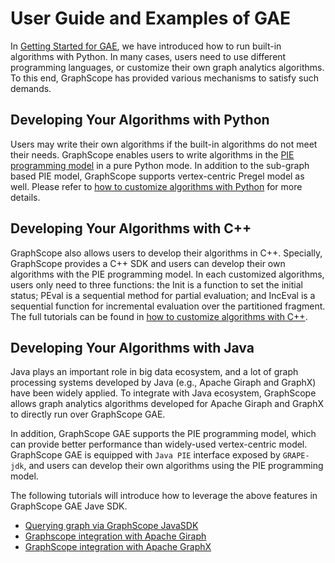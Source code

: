 # User Guide and Examples of GAE

In [Getting Started for GAE](https://graphscope.io/docs/latest/getting_started_gae.html), we have introduced how to run built-in algorithms with Python. In many cases, users need to use different programming languages, or customize their own graph analytics algorithms. To this end, GraphScope has provided various mechanisms to satisfy such demands. 

## Developing Your Algorithms with Python

Users may write their own algorithms if the built-in algorithms do not meet their needs. GraphScope enables users to write algorithms in the [PIE programming model](https://dl.acm.org/doi/10.1145/3282488) in a pure Python mode. In addition to the sub-graph based PIE model, GraphScope supports vertex-centric Pregel model as well. Please refer to [how to customize algorithms with Python](https://graphscope.io/docs/latest/how_to_customize_algorithms_with_python.html) for more details.

## Developing Your Algorithms with C++

GraphScope also allows users to develop their algorithms in C++. Specially, GraphScope provides a C++ SDK and users can develop their own algorithms with the PIE programming model. In each customized algorithms, users only need to three functions: the Init is a function to set the initial status; PEval is a sequential method for partial evaluation; and IncEval is a sequential function for incremental evaluation over the partitioned fragment.  The full tutorials can be found in [how to customize algorithms with C++](https://graphscope.io/docs/latest/how_to_customize_algorithms_with_cpp.html).

## Developing Your Algorithms with Java


Java plays an important role in big data ecosystem, and a lot of graph processing systems developed by Java (e.g., Apache Giraph and GraphX) have been widely applied. To integrate with Java ecosystem, GraphScope allows graph analytics algorithms developed for Apache Giraph and GraphX to directly run over GraphScope GAE.

In addition, GraphScope GAE supports the PIE programming model, which can provide better performance than widely-used vertex-centric model. GraphScope GAE is equipped with `Java PIE` interface exposed by `GRAPE-jdk`, and users can develop their own algorithms using the PIE programming model.

The following tutorials will introduce how to leverage the above features in GraphScope GAE Jave SDK.

- [Querying graph via GraphScope JavaSDK](https://graphscope.io/docs/latest/java_tutorial_0_pie.html)
- [Graphscope integration with Apache Giraph](https://graphscope.io/docs/latest/java_tutorial_1_giraph.html)
- [GraphScope integration with Apache GraphX](https://graphscope.io/docs/latest/java_tutorial_2_graphx.html)
